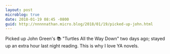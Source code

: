 ```yaml
---
layout: post
microblog: true
date: 2018-01-19 08:45 -0800
guid: http://nnnnnathan.micro.blog/2018/01/19/picked-up-john.html
---
```

Picked up John Green's 📚 "Turtles All the Way Down" two days ago; stayed up an extra hour last night reading. This is why I love YA novels.

